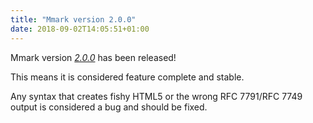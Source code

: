 ```yaml
---
title: "Mmark version 2.0.0"
date: 2018-09-02T14:05:51+01:00
---
```


Mmark version [*2.0.0*](https://github.com/mmarkdown/mmark/releases/tag/v2.0.0)
has been released!

This means it is considered feature complete and stable.

Any syntax that creates fishy HTML5 or the wrong RFC 7791/RFC 7749 output is considered a bug and
should be fixed.
